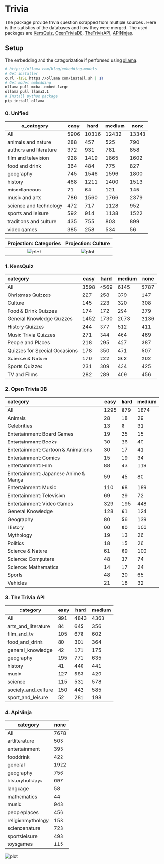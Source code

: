 # Trivia 

The package provide trivia question scrapped from multiple sources . Here is the statistics of the databases and how they were merged. The used packages are [KensQuiz](https://www.kensquiz.co.uk/the-quiz-vault/), [OpenTriviaDB](https://opentdb.com/api_config.php), [TheTriviaAPI](https://the-trivia-api.com/license/), [APINinjas](https://api-ninjas.com/profile).

## Setup

The embedding and the categorization if performed using [ollama](https://ollama.com/). 

```bash
# https://ollama.com/blog/embedding-models
# Get installer
curl -fsSL https://ollama.com/install.sh | sh
# Get model embedding
ollama pull mxbai-embed-large
ollama pull llama3.1
# Install python package
pip install ollama
```

### 0. Unified

|      o_category      |easy| hard|medium| none|
|----------------------|----|-----|------|-----|
|          All         |5906|10316| 12432|13343|
|  animals and nature  | 288| 457 |  525 | 790 |
|authors and literature| 372| 931 |  781 | 858 |
|  film and television | 928| 1419| 1865 | 1602|
|    food and drink    | 364| 484 |  775 | 827 |
|       geography      | 745| 1546| 1596 | 1800|
|        history       | 468| 1211| 1400 | 1513|
|     miscellaneous    | 71 |  64 |  121 | 145 |
|    music and arts    | 786| 1560| 1766 | 2379|
|science and technology| 472| 717 | 1128 | 952 |
|  sports and leisure  | 592| 914 | 1138 | 1522|
|traditions and culture| 435| 755 |  803 | 899 |
|      video games     | 385| 258 |  534 |  56 |


Projection: Categories             |  Projection: Culture
:-------------------------:|:-------------------------:
![plot](viz_embedding_ollama.png)  |  ![plot](viz_embedding_ukusa.png) 

### 1. KensQuiz

|           category          |easy|hard|medium|none|
|:----------------------------|----|----|------|----|
|             All             |3598|4569| 6145 |5787|
|      Christmas Quizzes      | 227| 258|  379 | 147|
|           Culture           | 145| 223|  320 | 308|
|     Food & Drink Quizzes    | 174| 172|  294 | 279|
|  General Knowledge Quizzes  |1452|1730| 2073 |2136|
|       History Quizzes       | 244| 377|  512 | 411|
|     Music Trivia Quizzes    | 271| 344|  464 | 469|
|      People and Places      | 218| 295|  427 | 387|
|Quizzes for Special Occasions| 178| 350|  471 | 507|
|       Science & Nature      | 176| 222|  362 | 262|
|        Sports Quizzes       | 231| 309|  434 | 425|
|         TV and Films        | 282| 289|  409 | 456|

### 2. Open Trivia DB

|               category              |easy|hard|medium|
|:------------------------------------|----|----|------|
|                 All                 |1295| 879| 1874 |
|               Animals               | 28 | 18 |  29  |
|             Celebrities             | 13 |  8 |  31  |
|      Entertainment: Board Games     | 19 | 25 |  15  |
|         Entertainment: Books        | 30 | 26 |  40  |
| Entertainment: Cartoon & Animations | 30 | 17 |  41  |
|        Entertainment: Comics        | 15 | 19 |  34  |
|         Entertainment: Film         | 88 | 43 |  119 |
|Entertainment: Japanese Anime & Manga| 59 | 45 |  80  |
|         Entertainment: Music        | 110| 68 |  189 |
|      Entertainment: Television      | 69 | 29 |  72  |
|      Entertainment: Video Games     | 329| 195|  448 |
|          General Knowledge          | 128| 61 |  124 |
|              Geography              | 80 | 56 |  139 |
|               History               | 68 | 80 |  166 |
|              Mythology              | 19 | 13 |  26  |
|               Politics              | 18 | 15 |  26  |
|           Science & Nature          | 61 | 69 |  100 |
|          Science: Computers         | 48 | 37 |  74  |
|         Science: Mathematics        | 14 | 17 |  24  |
|                Sports               | 48 | 20 |  65  |
|               Vehicles              | 21 | 18 |  32  |

### 3. The Trivia API

|      category     |easy|hard|medium|
|-------------------|----|----|------|
|        All        | 991|4843| 4363 |
|arts_and_literature| 84 | 645|  356 |
|    film_and_tv    | 105| 678|  602 |
|   food_and_drink  | 80 | 301|  364 |
| general_knowledge | 42 | 171|  175 |
|     geography     | 195| 771|  635 |
|      history      | 41 | 440|  441 |
|       music       | 127| 583|  429 |
|      science      | 115| 531|  578 |
|society_and_culture| 150| 442|  585 |
| sport_and_leisure | 52 | 281|  198 |



### 4. ApiNinja

|     category    |none|
|-----------------|----|
|       All       |7678|
|  artliterature  | 503|
|  entertainment  | 393|
|    fooddrink    | 422|
|     general     |1922|
|    geography    | 756|
| historyholidays | 697|
|     language    | 58 |
|   mathematics   | 44 |
|      music      | 943|
|   peopleplaces  | 456|
|religionmythology| 153|
|  sciencenature  | 723|
|  sportsleisure  | 493|
|    toysgames    | 115|


![plot](viz_embedding.png)
